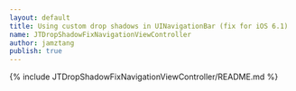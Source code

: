 ```yaml
--- 
layout: default
title: Using custom drop shadows in UINavigationBar (fix for iOS 6.1)
name: JTDropShadowFixNavigationViewController
author: jamztang
publish: true
---
```


{% include JTDropShadowFixNavigationViewController/README.md %}

